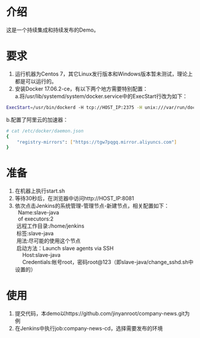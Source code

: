 # 介绍
这是一个持续集成和持续发布的Demo。

# 要求
1. 运行机器为Centos 7，其它Linux发行版本和Windows版本暂未测试，理论上都是可以运行的。<br>
2. 安装Docker 17.06.2-ce，有以下两个地方需要特别配置：<br>
a.将/usr/lib/systemd/system/docker.service中的ExecStart行改为如下：<br>
```Bash
ExecStart=/usr/bin/dockerd -H tcp://HOST_IP:2375 -H unix:///var/run/docker.sock<br>
```
b.配置了阿里云的加速器：
```Bash
# cat /etc/docker/daemon.json
{
    "registry-mirrors": ["https://tgw7pqgq.mirror.aliyuncs.com"]
}
```
    
# 准备
1. 在机器上执行start.sh<br>
2. 等待30秒后，在浏览器中访问http://HOST_IP:8081<br>
3. 依次点击Jenkins的系统管理-管理节点-新建节点，相关配置如下：<br>
   Name:slave-java<br>
   of executors:2<br>
   远程工作目录:/home/jenkins<br>
   标签:slave-java<br>
   用法:尽可能的使用这个节点<br>
   启动方法：Launch slave agents via SSH<br>
       Host:slave-java<br>
       Credentials:帐号root，密码root@123（即slave-java/change_sshd.sh中设置的）<br>
  
# 使用
1. 提交代码，本demo以https://github.com/jinyanroot/company-news.git为例<br>
2. 在Jenkins中执行job:company-news-cd，选择需要发布的环境<br>

